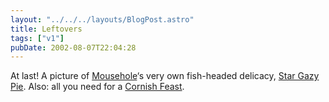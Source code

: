 ```yaml
---
layout: "../../../layouts/BlogPost.astro"
title: Leftovers
tags: ["v1"]
pubDate: 2002-08-07T22:04:28
---
```


At last! A picture of [Mousehole][1]&#8216;s very own fish-headed delicacy, [Star Gazy Pie][2]. Also: all you need for a [Cornish Feast][3].

[1]: http://www.cornishlight.co.uk/mousehole.htm "Mousehole: a short guide with pictures by Cornish Light"
[2]: http://members.ozemail.com.au/~jenniew/images/jpeg/stargazypie.jpg "Star Gazy Pie. Yeuch."
[3]: http://members.ozemail.com.au/~jenniew/feast.htm "The Cornish Association of the ACT's Cornish Recipes"

